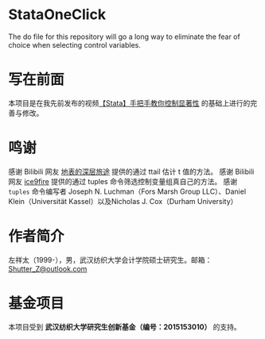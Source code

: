 # StataOneClick
The do file for this repository will go a long way to eliminate the fear of choice when selecting control variables.


# 写在前面
本项目是在我先前发布的视频[【Stata】手把手教你控制显著性](https://www.bilibili.com/video/BV1ZT4y1m7Rs/) 的基础上进行的完善与修改。


# 鸣谢
感谢 Bilibili 网友 [地表的深层旅途](https://space.bilibili.com/32017974) 提供的通过 ttail 估计 t 值的方法。
感谢 Bilibili 网友 [ice9fire](https://space.bilibili.com/361814859) 提供的通过 tuples 命令筛选控制变量组真自己的方法。
感谢 `tuples` 命令编写者 Joseph N. Luchman（Fors Marsh Group LLC）、Daniel Klein（Universität Kassel）以及Nicholas J. Cox（Durham University）


# 作者简介
左祥太（1999-），男，武汉纺织大学会计学院硕士研究生。邮箱：Shutter_Z@outlook.com


# 基金项目
本项目受到 **武汉纺织大学研究生创新基金（编号：2015153010）** 的支持。

